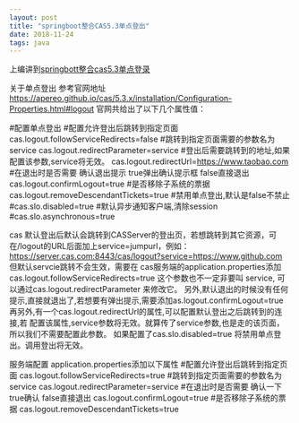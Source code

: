 ```yaml
---
layout: post
title: "springboot整合CAS5.3单点登出"
date: 2018-11-24
tags: java
---
```


上编讲到[springbott整合cas5.3单点登录](https://www.jianshu.com/p/f2facc4d1c3a)

关于单点登出
参考官网地址 
https://apereo.github.io/cas/5.3.x/installation/Configuration-Properties.html#logout 
官网共给出了以下几个属性值：

#配置单点登出
#配置允许登出后跳转到指定页面
cas.logout.followServiceRedirects=false
#跳转到指定页面需要的参数名为 service
cas.logout.redirectParameter=service
#登出后需要跳转到的地址,如果配置该参数,service将无效。
cas.logout.redirectUrl=https://www.taobao.com
#在退出时是否需要 确认退出提示   true弹出确认提示框  false直接退出
cas.logout.confirmLogout=true
#是否移除子系统的票据
cas.logout.removeDescendantTickets=true
#禁用单点登出,默认是false不禁止
#cas.slo.disabled=true
#默认异步通知客户端,清除session
#cas.slo.asynchronous=true


cas 默认登出后默认会跳转到CASServer的登出页，若想跳转到其它资源，可在/logout的URL后面加上service=jumpurl，例如：https://server.cas.com:8443/cas/logout?service=https://www.github.com 
但默认servcie跳转不会生效，需要在 cas服务端的application.properties添加cas.logout.followServiceRedirects=true 
这个参数也不一定非要叫 service, 可以通过cas.logout.redirectParameter 来修改它。 
另外,默认退出的时候没有任何提示,直接就退出了,若想要有弹出提示,需要添加as.logout.confirmLogout=true 
再另外,有一个cas.logout.redirectUrl的属性,可以配置默认登出之后跳转到的连接,若 配置该属性,service参数将无效。就算传了service参数,也是走的该页面，所以我们不需要配置此参数。 
如果配置了cas.slo.disabled=true 将禁用单点登出。调用登出将无效。

服务端配置
application.properties添加以下属性
#配置允许登出后跳转到指定页面
cas.logout.followServiceRedirects=true
#跳转到指定页面需要的参数名为 service
cas.logout.redirectParameter=service
#在退出时是否需要 确认一下  true确认 false直接退出
cas.logout.confirmLogout=true
#是否移除子系统的票据
cas.logout.removeDescendantTickets=true